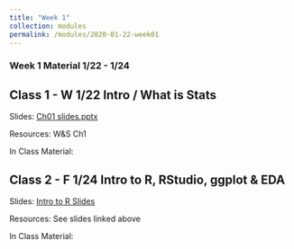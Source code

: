 ```yaml
---
title: "Week 1"
collection: modules
permalink: /modules/2020-01-22-week01
---
```


### Week 1 Material 1/22 - 1/24

## Class 1 - W 1/22 Intro / What is Stats

Slides: [Ch01 slides.pptx](https://drive.google.com/file/d/1Wp7PWyaB9EXpQtYNALRm20HDWk75Bl-p/view?usp=sharing)

Resources: W&S Ch1

In Class Material:

## Class 2 - F 1/24 Intro to R, RStudio, ggplot & EDA

Slides: [Intro to R Slides](https://drive.google.com/file/d/1JbvarMPfxrP_P7WwqFRQIQJI7VaNNw9O/view?usp=sharing)

Resources: See slides linked above

In Class Material:
